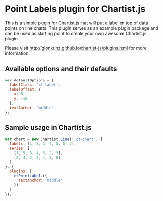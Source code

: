 # Point Labels plugin for Chartist.js

This is a simple plugin for Chartist.js that will put a label on top of data points on line charts. This plugin serves 
as an example plugin package and can be used as starting point to create your own awesome Chartist.js plugin.

Please visit http://gionkunz.github.io/chartist-js/plugins.html for more information.

## Available options and their defaults

```javascript
var defaultOptions = {
  labelClass: 'ct-label',
  labelOffset: {
    x: 0,
    y: -10
  },
  textAnchor: 'middle'
};
```

## Sample usage in Chartist.js

```javascript
var chart = new Chartist.Line('.ct-chart', {
  labels: [1, 2, 3, 4, 5, 6, 7],
  series: [
    [1, 5, 3, 4, 6, 2, 3],
    [2, 4, 2, 5, 4, 3, 6]
  ]
}, {
  plugins: [
    ctPointLabels({
      textAnchor: 'middle'
    })
  ]
});
```
